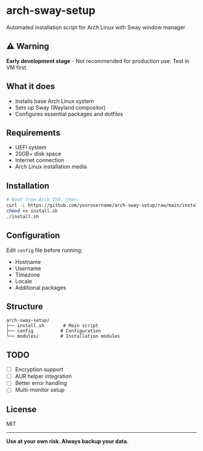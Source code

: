 # arch-sway-setup

Automated installation script for Arch Linux with Sway window manager

## ⚠️ Warning
**Early development stage** - Not recommended for production use. Test in VM first.

## What it does
- Installs base Arch Linux system
- Sets up Sway (Wayland compositor)
- Configures essential packages and dotfiles

## Requirements
- UEFI system
- 20GB+ disk space
- Internet connection
- Arch Linux installation media

## Installation
```bash
# Boot from Arch ISO, then:
curl -L https://github.com/yourusername/arch-sway-setup/raw/main/install.sh -o install.sh
chmod +x install.sh
./install.sh
```

## Configuration
Edit `config` file before running:
- Hostname
- Username
- Timezone
- Locale
- Additional packages

## Structure
```
arch-sway-setup/
├── install.sh       # Main script
├── config          # Configuration
└── modules/        # Installation modules
```

## TODO
- [ ] Encryption support
- [ ] AUR helper integration
- [ ] Better error handling
- [ ] Multi-monitor setup

## License
MIT

---
**Use at your own risk. Always backup your data.**
